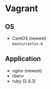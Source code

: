# Vagrant

## OS
* CentOS (newest)  
`bento/centos-6`

## Application
* nginx (newest)
* rbenv
* ruby (2.4.3)
